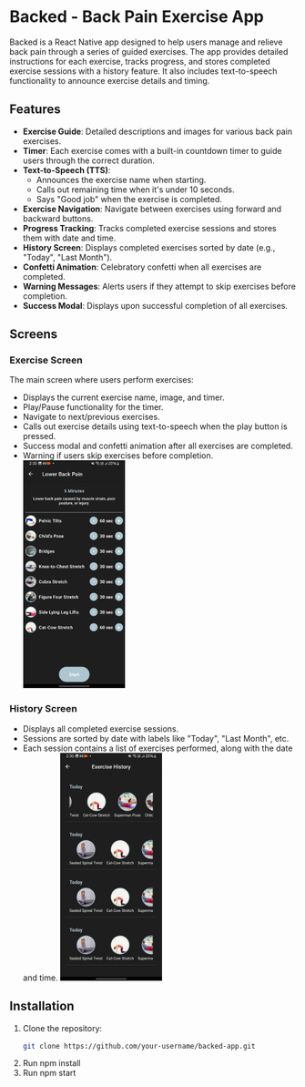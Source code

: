 # Backed - Back Pain Exercise App

Backed is a React Native app designed to help users manage and relieve back pain through a series of guided exercises. The app provides detailed instructions for each exercise, tracks progress, and stores completed exercise sessions with a history feature. It also includes text-to-speech functionality to announce exercise details and timing.

## Features

- **Exercise Guide**: Detailed descriptions and images for various back pain exercises.
- **Timer**: Each exercise comes with a built-in countdown timer to guide users through the correct duration.
- **Text-to-Speech (TTS)**:
  - Announces the exercise name when starting.
  - Calls out remaining time when it's under 10 seconds.
  - Says "Good job" when the exercise is completed.
- **Exercise Navigation**: Navigate between exercises using forward and backward buttons.
- **Progress Tracking**: Tracks completed exercise sessions and stores them with date and time.
- **History Screen**: Displays completed exercises sorted by date (e.g., "Today", "Last Month").
- **Confetti Animation**: Celebratory confetti when all exercises are completed.
- **Warning Messages**: Alerts users if they attempt to skip exercises before completion.
- **Success Modal**: Displays upon successful completion of all exercises.

## Screens

### Exercise Screen

The main screen where users perform exercises:

- Displays the current exercise name, image, and timer.
- Play/Pause functionality for the timer.
- Navigate to next/previous exercises.
- Calls out exercise details using text-to-speech when the play button is pressed.
- Success modal and confetti animation after all exercises are completed.
- Warning if users skip exercises before completion.
  <img src="./app_screenshots/list.jpeg" alt="Exercise Screen" height="400"/>

### History Screen

- Displays all completed exercise sessions.
- Sessions are sorted by date with labels like "Today", "Last Month", etc.
- Each session contains a list of exercises performed, along with the date and time.
  <img src="./app_screenshots/history.jpeg" alt="History Screen" height="400"/>

## Installation

1. Clone the repository:
   ```bash
   git clone https://github.com/your-username/backed-app.git
   ```
2. Run npm install
3. Run npm start
